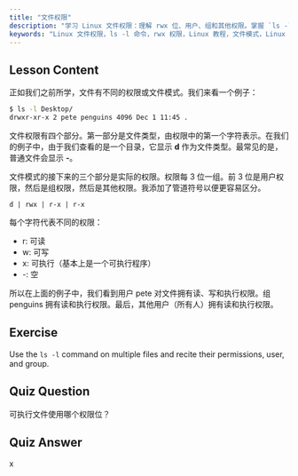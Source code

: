 ```yaml
---
title: "文件权限"
description: "学习 Linux 文件权限：理解 rwx 位、用户、组和其他权限。掌握 `ls -l` 输出，适合初学者。开始你的 Linux 之旅！"
keywords: "Linux 文件权限，ls -l 命令，rwx 权限，Linux 教程，文件模式，Linux 初学者，Linux 指南"
---
```


## Lesson Content

正如我们之前所学，文件有不同的权限或文件模式。我们来看一个例子：

```bash
$ ls -l Desktop/
drwxr-xr-x 2 pete penguins 4096 Dec 1 11:45 .
```

文件权限有四个部分。第一部分是文件类型，由权限中的第一个字符表示。在我们的例子中，由于我们查看的是一个目录，它显示 **d** 作为文件类型。最常见的是，普通文件会显示 **-**。

文件模式的接下来的三个部分是实际的权限。权限每 3 位一组。前 3 位是用户权限，然后是组权限，然后是其他权限。我添加了管道符号以便更容易区分。

```plaintext
d | rwx | r-x | r-x
```

每个字符代表不同的权限：

- r: 可读
- w: 可写
- x: 可执行（基本上是一个可执行程序）
- -: 空

所以在上面的例子中，我们看到用户 pete 对文件拥有读、写和执行权限。组 penguins 拥有读和执行权限。最后，其他用户（所有人）拥有读和执行权限。

## Exercise

Use the `ls -l` command on multiple files and recite their permissions, user, and group.

## Quiz Question

可执行文件使用哪个权限位？

## Quiz Answer

x
